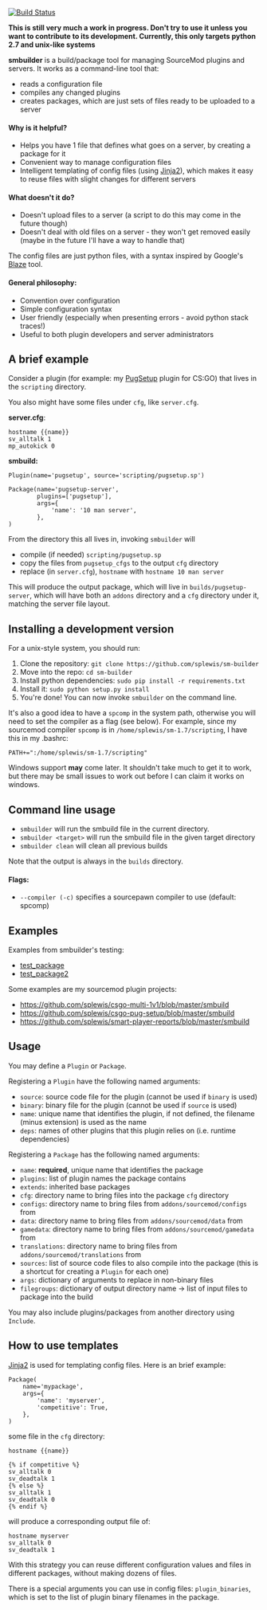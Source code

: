 [![Build Status](https://travis-ci.org/splewis/sm-builder.svg?branch=master)](https://travis-ci.org/splewis/sm-builder)

**This is still very much a work in progress. Don't try to use it unless you want to contribute to its development. Currently, this only targets python 2.7 and unix-like systems**

**smbuilder** is a build/package tool for managing SourceMod plugins and servers. It works as a command-line tool that:
- reads a configuration file
- compiles any changed plugins
- creates packages, which are just sets of files ready to be uploaded to a server

#### Why is it helpful?
- Helps you have 1 file that defines what goes on a server, by creating a package for it
- Convenient way to manage configuration files
- Intelligent templating of config files (using [Jinja2](http://jinja.pocoo.org/)), which makes it easy to reuse files with slight changes for different servers

#### What doesn't it do?
- Doesn't upload files to a server (a script to do this may come in the future though)
- Doesn't deal with old files on a server - they won't get removed easily (maybe in the future I'll have a way to handle that)


The config files are just python files, with a syntax inspired by Google's [Blaze](http://google-engtools.blogspot.fr/2011/08/build-in-cloud-how-build-system-works.html) tool.

#### General philosophy:
- Convention over configuration
- Simple configuration syntax
- User friendly (especially when presenting errors - avoid python stack traces!)
- Useful to both plugin developers and server administrators


## A brief example

Consider a plugin (for example: my [PugSetup](https://github.com/splewis/csgo-pug-setup) plugin for CS:GO) that lives in the ``scripting`` directory.

You also might have some files under ``cfg``, like ``server.cfg``.


**server.cfg**:
```
hostname {{name}}
sv_alltalk 1
mp_autokick 0
```

**smbuild:**
```
Plugin(name='pugsetup', source='scripting/pugsetup.sp')

Package(name='pugsetup-server',
        plugins=['pugsetup'],
        args={
        	'name': '10 man server',
        },
)
```

From the directory this all lives in, invoking ``smbuilder`` will
- compile (if needed) ``scripting/pugsetup.sp``
- copy the files from ``pugsetup_cfgs`` to the output ``cfg`` directory
- replace (in ``server.cfg``), ``hostname`` with ``hostname 10 man server``

This will produce the output package, which will live in ``builds/pugsetup-server``, which will have both an ``addons`` directory and a ``cfg`` directory under it, matching the server file layout.


## Installing a development version
For a unix-style system, you should run:

1. Clone the repository: ``git clone https://github.com/splewis/sm-builder``
1. Move into the repo: ``cd sm-builder``
1. Install python dependencies: ``sudo pip install -r requirements.txt``
1. Install it: ``sudo python setup.py install``
1. You're done! You can now invoke ``smbuilder`` on the command line.

It's also a good idea to have a ``spcomp`` in the system path, otherwise you will need to set the compiler as a flag (see below). For example, since my sourcemod compiler ``spcomp`` is in ``/home/splewis/sm-1.7/scripting``, I have this in my .bashrc:

```
PATH+=":/home/splewis/sm-1.7/scripting"
```

Windows support **may** come later. It shouldn't take much to get it to work, but there may be small issues to work out before I can claim it works on windows.


## Command line usage

- ``smbuilder`` will run the smbuild file in the current directory.
- ``smbuilder <target>`` will run the smbuild file in the given target directory
- ``smbuilder clean`` will clean all previous builds

Note that the output is always in the ``builds`` directory.

#### Flags:
- ``--compiler (-c)`` specifies a sourcepawn compiler to use (default: spcomp)


## Examples
Examples from smbuilder's testing:
- [test_package](src/smbuilder/testpackages/test_package/smbuild)
- [test_package2](src/smbuilder/testpackages/test_package2/smbuild)

Some examples are my sourcemod plugin projects:
- https://github.com/splewis/csgo-multi-1v1/blob/master/smbuild
- https://github.com/splewis/csgo-pug-setup/blob/master/smbuild
- https://github.com/splewis/smart-player-reports/blob/master/smbuild


## Usage
You may define a ``Plugin`` or ``Package``.

Registering a ``Plugin`` have the following named arguments:
- ``source``: source code file for the plugin (cannot be used if ``binary`` is used)
- ``binary``: binary file for the plugin (cannot be used if ``source`` is used)
- ``name``: unique name that identifies the plugin, if not defined, the filename (minus extension) is used as the name
- ``deps``: names of other plugins that this plugin relies on (i.e. runtime dependencies)


Registering a ``Package`` has the following named arguments:
- ``name``: **required**, unique name that identifies the package
- ``plugins``: list of plugin names the package contains
- ``extends``: inherited base packages
- ``cfg``: directory name to bring files into the package ``cfg`` directory
- ``configs``: directory name to bring files from ``addons/sourcemod/configs`` from
- ``data``: directory name to bring files from ``addons/sourcemod/data`` from
- ``gamedata``: directory name to bring files from ``addons/sourcemod/gamedata`` from
- ``translations``: directory name to bring files from ``addons/sourcemod/translations`` from
- ``sources``: list of source code files to also compile into the package (this is a shortcut for creating a ``Plugin`` for each one)
- ``args``: dictionary of arguments to replace in non-binary files
- ``filegroups``: dictionary of output directory name -> list of input files to package into the build


You may also include plugins/packages from another directory using ``Include``.


## How to use templates

[Jinja2](http://jinja.pocoo.org/) is used for templating config files. Here is an brief example:

```
Package(
    name='mypackage',
    args={
        'name': 'myserver',
        'competitive': True,
    },
)
```

some file in the `cfg` directory:
```
hostname {{name}}

{% if competitive %}
sv_alltalk 0
sv_deadtalk 1
{% else %}
sv_alltalk 1
sv_deadtalk 0
{% endif %}
```

will produce a corresponding output file of:
```
hostname myserver
sv_alltalk 0
sv_deadtalk 1
```

With this strategy you can reuse different configuration values and files in different packages, without making dozens of files.

There is a special arguments you can use in config files: ``plugin_binaries``, which is set to the list of plugin binary filenames in the package.
